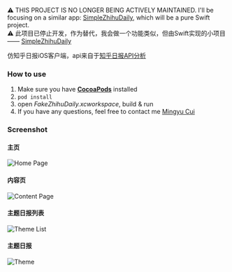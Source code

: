 :warning: THIS PROJECT IS NO LONGER BEING ACTIVELY MAINTAINED. I'll be focusing on a similar app: [SimpleZhihuDaily](https://github.com/gnou/SimpleZhihuDaily/), which will be a pure Swift project.  
:warning: 此项目已停止开发，作为替代，我会做一个功能类似，但由Swift实现的小项目—— [SimpleZhihuDaily](https://github.com/gnou/SimpleZhihuDaily/)

仿知乎日报iOS客户端，api来自于[知乎日报API分析](https://github.com/izzyleung/ZhihuDailyPurify/wiki/%E7%9F%A5%E4%B9%8E%E6%97%A5%E6%8A%A5-API-%E5%88%86%E6%9E%90)

### How to use
1. Make sure you have [**CocoaPods**](http://cocoapods.org/) installed
2. `pod install`
3. open *FakeZhihuDaily.xcworkspace*, build & run
4. If you have any questions, feel free to contact me [Mingyu Cui](mailto:malvin.cui@gmail.com)

### Screenshot
#### 主页
![Home Page](https://raw.githubusercontent.com/gnou/FakeZhihuDaily/master/Screenshot/Home.png)
#### 内容页
![Content Page](https://raw.githubusercontent.com/gnou/FakeZhihuDaily/master/Screenshot/ContentPage.png)
#### 主题日报列表
![Theme List](https://raw.githubusercontent.com/gnou/FakeZhihuDaily/master/Screenshot/ThemeList.png)
#### 主题日报
![Theme](https://raw.githubusercontent.com/gnou/FakeZhihuDaily/master/Screenshot/Theme.png)

